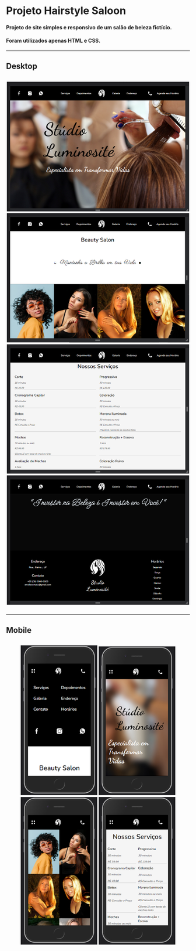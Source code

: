 # Projeto Hairstyle Saloon 
<h4> <b>Projeto de site simples e responsivo de um salão de beleza fictício.</b></h4>
<h4> <b>Foram utilizados apenas HTML e CSS. </b></h4>

<hr>

<h2> Desktop <h2>
<div align="center">
    <img width="500px" src="./Captura de Tela (26).png"/>
    <img width="500px" src="./Captura de Tela (27).png"/>
    <img width="500px" src="./Captura de Tela (28).png"/>
    <img width="500px" src="./Captura de Tela (29).png"/>
</div>

<hr>  
  
<h2> Mobile <h2>
<div align="center">
    <img width="210px" src="./Captura de Tela (22).png"/>
    <img width="210px" src="./Captura de Tela (23).png"/>
    <img width="210px" src="./Captura de Tela (24).png"/>
    <img width="210px" src="./Captura de Tela (25).png"/>
</div>
